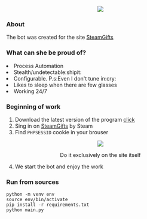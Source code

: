 <p align="center">
  <img src="https://user-images.githubusercontent.com/84909252/211176037-3fb44ef4-ef21-49c7-abe5-8100b49ddbd3.png" />
</p>

<h3>About</h3>
<p>The bot was created for the site <a href="https://www.steamgifts.com/">SteamGifts</a>
<h3>What can she be proud of?</h3>
<p>
  <li>Process Automation</li>
  <li>Stealth/undetectable:shipit:</li>
  <li>Сonfigurable. P.s:Even I don't tune in:cry:</li>
  <li>Likes to sleep when there are few glasses</li>
  <li>Working 24/7</li>
</p>
<h3>Beginning of work</h3>

1. Download the latest version of the program <a href="https://github.com/PalmaLuv/SteamGiftBot/releases">click</a>
2. Sing in on <a href="https://www.steamgifts.com/">SteamGifts</a> by Steam
3. Find `PHPSESSID` cookie in your brouser

<p align="center"> 
  <img src="https://user-images.githubusercontent.com/84909252/211176701-6f0cedb7-7706-4ba0-b36e-3e57719b6f0a.png"/>
  
  
</p>
<p align="center">Do it exclusively on the site itself</p>

4. We start the bot and enjoy the work

<h3>Run from sources</h3>

```
python -m venv env 
source env/bin/activate
pip install -r requirements.txt
python main.py
```
